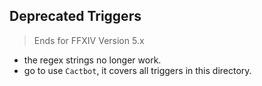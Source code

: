 ## Deprecated Triggers
> Ends for FFXIV Version 5.x

+ the regex strings no longer work.
+ go to use `Cactbot`, it covers all triggers in this directory.